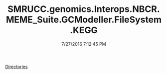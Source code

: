 ﻿---
title: SMRUCC.genomics.Interops.NBCR.MEME_Suite.GCModeller.FileSystem.KEGG
date: 7/27/2016 7:12:45 PM
---

[Directories](T-SMRUCC.genomics.Interops.NBCR.MEME_Suite.GCModeller.FileSystem.KEGG.Directories.html)
